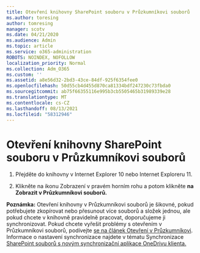 ```yaml
---
title: Otevření knihovny SharePoint souboru v Průzkumníkovi souborů
ms.author: toresing
author: tomresing
manager: scotv
ms.date: 04/21/2020
ms.audience: Admin
ms.topic: article
ms.service: o365-administration
ROBOTS: NOINDEX, NOFOLLOW
localization_priority: Normal
ms.collection: Adm_O365
ms.custom: ''
ms.assetid: a8e56d32-2bd3-43ce-84df-925f6354fee0
ms.openlocfilehash: 50d55cb4d455d870ca81334bdf247230c73fbda0
ms.sourcegitcommit: ab75f66355116e995b3cb5505465b31989339e28
ms.translationtype: MT
ms.contentlocale: cs-CZ
ms.lasthandoff: 08/13/2021
ms.locfileid: "58312946"
---
```

# <a name="open-a-sharepoint-library-in-file-explorer"></a>Otevření knihovny SharePoint souboru v Průzkumníkovi souborů

1. Přejděte do knihovny v Internet Explorer 10 nebo Internet Exploreru 11. 
    
2. Klikněte na ikonu Zobrazení v pravém horním rohu a potom klikněte **na Zobrazit v Průzkumníkovi souborů.**
    
**Poznámka:** Otevření knihovny v Průzkumníkovi souborů je šikovné, pokud potřebujete zkopírovat nebo přesunout více souborů a složek jednou, ale pokud chcete v knihovně pravidelně pracovat, doporučujeme ji synchronizovat. Pokud chcete vyřešit problémy s otevřením v Průzkumníkovi souborů, podívejte [se na článek Otevření v Průzkumníkovi](https://go.microsoft.com/fwlink/?linkid=871665). Informace o nastavení synchronizace najdete v tématu Synchronizace [SharePoint souborů s novým synchronizační aplikace OneDrivu klienta.](https://go.microsoft.com/fwlink/?linkid=871666) 
  

